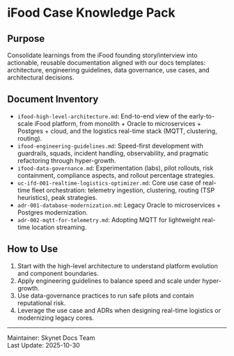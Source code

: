 # iFood Case Knowledge Pack

## Purpose
Consolidate learnings from the iFood founding story/interview into actionable, reusable documentation aligned with our docs templates: architecture, engineering guidelines, data governance, use cases, and architectural decisions.

## Document Inventory
- `ifood-high-level-architecture.md`: End-to-end view of the early-to-scale iFood platform, from monolith + Oracle to microservices + Postgres + cloud, and the logistics real-time stack (MQTT, clustering, routing).
- `ifood-engineering-guidelines.md`: Speed-first development with guardrails, squads, incident handling, observability, and pragmatic refactoring through hyper-growth.
- `ifood-data-governance.md`: Experimentation (labs), pilot rollouts, risk containment, compliance aspects, and rollout percentage strategies.
- `uc-ifd-001-realtime-logistics-optimizer.md`: Core use case of real-time fleet orchestration: telemetry ingestion, clustering, routing (TSP heuristics), peak strategies.
- `adr-001-database-modernization.md`: Legacy Oracle to microservices + Postgres modernization.
- `adr-002-mqtt-for-telemetry.md`: Adopting MQTT for lightweight real-time location streaming.

## How to Use
1. Start with the high-level architecture to understand platform evolution and component boundaries.
2. Apply engineering guidelines to balance speed and scale under hyper-growth.
3. Use data-governance practices to run safe pilots and contain reputational risk.
4. Leverage the use case and ADRs when designing real-time logistics or modernizing legacy cores.

---

Maintainer: Skynet Docs Team  
Last Update: 2025-10-30


